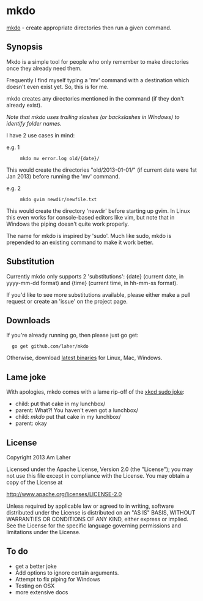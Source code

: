 mkdo
====

[mkdo](http://www.laher.net.nz/mkdo) - create appropriate directories then run a given command.

Synopsis
--------

Mkdo is a simple tool for people who only remember to make directories once they already need them.

Frequently I find myself typing a 'mv' command with a destination which doesn't even exist yet. So, this is for me.

mkdo creates any directories mentioned in the command (if they don't already exist).

*Note that mkdo uses trailing slashes (or backslashes in Windows) to identify folder names.*

I have 2 use cases in mind:

e.g. 1

         mkdo mv error.log old/{date}/

This would create the directories "old/2013-01-01/" (if current date were 1st Jan 2013) before running the 'mv' command.


e.g. 2

         mkdo gvim newdir/newfile.txt

This would create the directory 'newdir' before starting up gvim. In Linux this even works for console-based editors like vim, but note that in Windows the piping doesn't quite work properly.

The name for mkdo is inspired by 'sudo'. Much like sudo, mkdo is prepended to an existing command to make it work better.

Substitution
------------
Currently mkdo only supports 2 'substitutions': {date} (current date, in yyyy-mm-dd format) and {time} (current time, in hh-mm-ss format).

If you'd like to see more substitutions available, please either make a pull request or create an 'issue' on the project page.

Downloads
---------
If you're already running go, then please just go get:

      go get github.com/laher/mkdo

Otherwise, download [latest binaries](http://laher.github.com/mkdo/dl/latest/) for Linux, Mac, Windows.

Lame joke
---------
With apologies, mkdo comes with a lame rip-off of the [xkcd sudo joke](http://xkcd.com/149/):

 - child: put that cake in my lunchbox/
 - parent: What?! You haven't even got a lunchbox/
 - child: *mkdo* put that cake in my lunchbox/
 - parent: okay

License
-------

   Copyright 2013 Am Laher

   Licensed under the Apache License, Version 2.0 (the "License");
   you may not use this file except in compliance with the License.
   You may obtain a copy of the License at

   http://www.apache.org/licenses/LICENSE-2.0

   Unless required by applicable law or agreed to in writing, software
   distributed under the License is distributed on an "AS IS" BASIS,
   WITHOUT WARRANTIES OR CONDITIONS OF ANY KIND, either express or implied.
   See the License for the specific language governing permissions and
   limitations under the License.

To do
-----

 - get a better joke
 - Add options to ignore certain arguments.
 - Attempt to fix piping for Windows
 - Testing on OSX
 - more extensive docs

